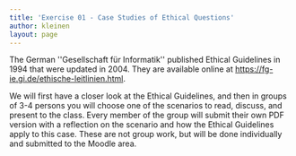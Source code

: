 ```yaml
---
title: 'Exercise 01 - Case Studies of Ethical Questions'
author: kleinen
layout: page
---
```


The German ''Gesellschaft für Informatik'' published Ethical Guidelines
in 1994 that were updated in 2004. They are available online at
https://fg-ie.gi.de/ethische-leitlinien.html.

We will first have a closer look at the Ethical Guidelines, and then
in groups of 3-4 persons you will choose one of the scenarios to
read, discuss, and present to the class. Every member of the group
will submit their own PDF version with a reflection on the scenario
and how the Ethical Guidelines apply to this case. These are not
group work, but will be done individually and submitted to the
Moodle area.

